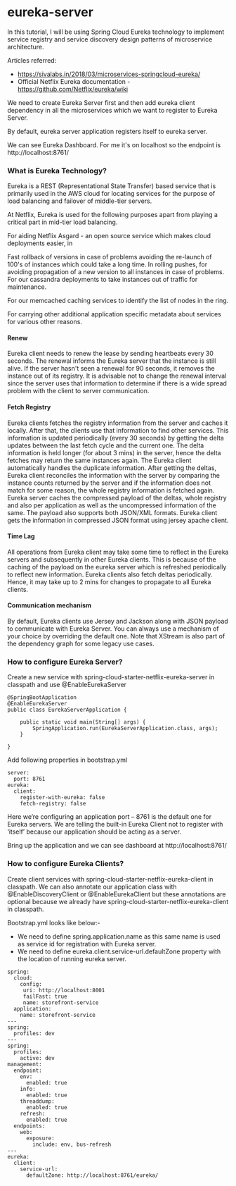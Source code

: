 # eureka-server

In this tutorial, I will be using Spring Cloud Eureka technology to implement service registry and service discovery design patterns of microservice architecture.

Articles referred:
- https://sivalabs.in/2018/03/microservices-springcloud-eureka/
- Official Netflix Eureka documentation - https://github.com/Netflix/eureka/wiki

We need to create Eureka Server first and then add eureka client dependency in all the microservices which we want to register to Eureka Server.

By default, eureka server application registers itself to eureka server.

We can see Eureka Dashboard. For me it's on localhost so the endpoint is http://localhost:8761/

### What is Eureka Technology?
Eureka is a REST (Representational State Transfer) based service that is primarily used in the AWS cloud for locating services for the purpose of load balancing and failover of middle-tier servers.

At Netflix, Eureka is used for the following purposes apart from playing a critical part in mid-tier load balancing.

For aiding Netflix Asgard - an open source service which makes cloud deployments easier, in

Fast rollback of versions in case of problems avoiding the re-launch of 100's of instances which could take a long time.
In rolling pushes, for avoiding propagation of a new version to all instances in case of problems.
For our cassandra deployments to take instances out of traffic for maintenance.

For our memcached caching services to identify the list of nodes in the ring.

For carrying other additional application specific metadata about services for various other reasons.

#### Renew
Eureka client needs to renew the lease by sending heartbeats every 30 seconds. The renewal informs the Eureka server that the instance is still alive. If the server hasn't seen a renewal for 90 seconds, it removes the instance out of its registry. It is advisable not to change the renewal interval since the server uses that information to determine if there is a wide spread problem with the client to server communication.

#### Fetch Registry
Eureka clients fetches the registry information from the server and caches it locally. After that, the clients use that information to find other services. This information is updated periodically (every 30 seconds) by getting the delta updates between the last fetch cycle and the current one. The delta information is held longer (for about 3 mins) in the server, hence the delta fetches may return the same instances again. The Eureka client automatically handles the duplicate information.
After getting the deltas, Eureka client reconciles the information with the server by comparing the instance counts returned by the server and if the information does not match for some reason, the whole registry information is fetched again. Eureka server caches the compressed payload of the deltas, whole registry and also per application as well as the uncompressed information of the same. The payload also supports both JSON/XML formats. Eureka client gets the information in compressed JSON format using jersey apache client.

#### Time Lag
All operations from Eureka client may take some time to reflect in the Eureka servers and subsequently in other Eureka clients. This is because of the caching of the payload on the eureka server which is refreshed periodically to reflect new information. Eureka clients also fetch deltas periodically. Hence, it may take up to 2 mins for changes to propagate to all Eureka clients.

#### Communication mechanism
By default, Eureka clients use Jersey and Jackson along with JSON payload to communicate with Eureka Server. You can always use a mechanism of your choice by overriding the default one. Note that XStream is also part of the dependency graph for some legacy use cases.

### How to configure Eureka Server?
Create a new service with spring-cloud-starter-netflix-eureka-server in classpath and use @EnableEurekaServer
```
@SpringBootApplication
@EnableEurekaServer
public class EurekaServerApplication {

	public static void main(String[] args) {
		SpringApplication.run(EurekaServerApplication.class, args);
	}

}
```

Add following properties in bootstrap.yml
```
server:
  port: 8761
eureka:
  client:
    register-with-eureka: false
    fetch-registry: false
```
Here we’re configuring an application port – 8761 is the default one for Eureka servers. We are telling the built-in Eureka Client not to register with ‘itself’ because our application should be acting as a server.

Bring up the application and we can see dashboard at http://localhost:8761/

### How to configure Eureka Clients?
Create client services with spring-cloud-starter-netflix-eureka-client in classpath. We can also annotate our application class with @EnableDiscoveryClient or @EnableEurekaClient but these annotations are optional because we already have spring-cloud-starter-netflix-eureka-client in classpath.

Bootstrap.yml looks like below:-
- We need to define spring.application.name as this same name is used as service id for registration with Eureka server.
- We need to define eureka.client.service-url.defaultZone property with the location of running eureka server.

```
spring:
  cloud:
    config:
     uri: http://localhost:8001
     failFast: true
     name: storefront-service
  application:
    name: storefront-service
---
spring:
  profiles: dev
---
spring:
  profiles:
    active: dev
management:
  endpoint:
    env:
      enabled: true 
    info:
      enabled: true
    threaddump:
      enabled: true
    refresh:
      enabled: true
  endpoints:
    web:
      exposure:
        include: env, bus-refresh
---
eureka:
  client:
    service-url:
      defaultZone: http://localhost:8761/eureka/
```



